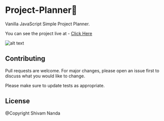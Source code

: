 # Project-Planner📓

Vanilla JavaScript Simple Project Planner.

You can see the project live at - [Click Here] 

![alt text](https://i.ibb.co/5FQpVpp/ezgif-com-gif-maker-3.gif)

## Contributing
Pull requests are welcome. For major changes, please open an issue first to discuss what you would like to change.

Please make sure to update tests as appropriate.

## License

@Copyright Shivam Nanda

[Click Here]: <https://shivamnanda436.github.io/Project-Planner/>

